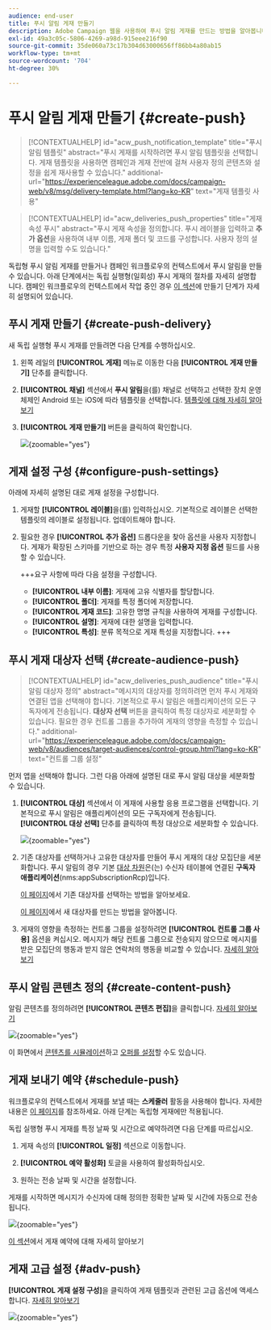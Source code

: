 ```yaml
---
audience: end-user
title: 푸시 알림 게재 만들기
description: Adobe Campaign 웹을 사용하여 푸시 알림 게재를 만드는 방법을 알아봅니다
exl-id: 49a3c05c-5806-4269-a98d-915eee216f90
source-git-commit: 35de060a73c17b304d63000656ff86bb4a80ab15
workflow-type: tm+mt
source-wordcount: '704'
ht-degree: 30%

---
```


# 푸시 알림 게재 만들기 {#create-push}

>[!CONTEXTUALHELP]
>id="acw_push_notification_template"
>title="푸시 알림 템플릿"
>abstract="푸시 게재를 시작하려면 푸시 알림 템플릿을 선택합니다. 게재 템플릿을 사용하면 캠페인과 게재 전반에 걸쳐 사용자 정의 콘텐츠와 설정을 쉽게 재사용할 수 있습니다."
>additional-url="https://experienceleague.adobe.com/docs/campaign-web/v8/msg/delivery-template.html?lang=ko-KR" text="게재 템플릿 사용"


>[!CONTEXTUALHELP]
>id="acw_deliveries_push_properties"
>title="게재 속성 푸시"
>abstract="푸시 게재 속성을 정의합니다. 푸시 레이블을 입력하고 **추가 옵션**&#x200B;을 사용하여 내부 이름, 게재 폴더 및 코드를 구성합니다. 사용자 정의 설명을 입력할 수도 있습니다."

독립형 푸시 알림 게재를 만들거나 캠페인 워크플로우의 컨텍스트에서 푸시 알림을 만들 수 있습니다. 아래 단계에서는 독립 실행형(일회성) 푸시 게재의 절차를 자세히 설명합니다. 캠페인 워크플로우의 컨텍스트에서 작업 중인 경우 [이 섹션](../workflows/activities/channels.md#create-a-delivery-in-a-campaign-workflow)에 만들기 단계가 자세히 설명되어 있습니다.

## 푸시 게재 만들기 {#create-push-delivery}

새 독립 실행형 푸시 게재를 만들려면 다음 단계를 수행하십시오.

1. 왼쪽 레일의 **[!UICONTROL 게재]** 메뉴로 이동한 다음 **[!UICONTROL 게재 만들기]** 단추를 클릭합니다.

1. **[!UICONTROL 채널]** 섹션에서 **푸시 알림**&#x200B;을(를) 채널로 선택하고 선택한 장치 운영 체제인 Android 또는 iOS에 따라 템플릿을 선택합니다. [템플릿에 대해 자세히 알아보기](../msg/delivery-template.md)

1. **[!UICONTROL 게재 만들기]** 버튼을 클릭하여 확인합니다.

   ![](assets/push_create_1.png){zoomable="yes"}

## 게재 설정 구성 {#configure-push-settings}

아래에 자세히 설명된 대로 게재 설정을 구성합니다.

1. 게재할 **[!UICONTROL 레이블]**&#x200B;을(를) 입력하십시오. 기본적으로 레이블은 선택한 템플릿의 레이블로 설정됩니다. 업데이트해야 합니다.

1. 필요한 경우 **[!UICONTROL 추가 옵션]** 드롭다운을 찾아 옵션을 사용자 지정합니다. 게재가 확장된 스키마를 기반으로 하는 경우 특정 **사용자 지정 옵션** 필드를 사용할 수 있습니다.

   +++요구 사항에 따라 다음 설정을 구성합니다.
   * **[!UICONTROL 내부 이름]**: 게재에 고유 식별자를 할당합니다.
   * **[!UICONTROL 폴더]**: 게재를 특정 폴더에 저장합니다.
   * **[!UICONTROL 게재 코드]**: 고유한 명명 규칙을 사용하여 게재를 구성합니다.
   * **[!UICONTROL 설명]**: 게재에 대한 설명을 입력합니다.
   * **[!UICONTROL 특성]**: 분류 목적으로 게재 특성을 지정합니다.
+++


## 푸시 게재 대상자 선택 {#create-audience-push}

>[!CONTEXTUALHELP]
>id="acw_deliveries_push_audience"
>title="푸시 알림 대상자 정의"
>abstract="메시지의 대상자를 정의하려면 먼저 푸시 게재와 연결된 앱을 선택해야 합니다. 기본적으로 푸시 알림은 애플리케이션의 모든 구독자에게 전송됩니다. **대상자 선택** 버튼을 클릭하여 특정 대상자로 세분화할 수 있습니다. 필요한 경우 컨트롤 그룹을 추가하여 게재의 영향을 측정할 수 있습니다."
>additional-url="https://experienceleague.adobe.com/docs/campaign-web/v8/audiences/target-audiences/control-group.html?lang=ko-KR" text="컨트롤 그룹 설정"


먼저 앱을 선택해야 합니다. 그런 다음 아래에 설명된 대로 푸시 알림 대상을 세분화할 수 있습니다.

1. **[!UICONTROL 대상]** 섹션에서 이 게재에 사용할 응용 프로그램을 선택합니다. 기본적으로 푸시 알림은 애플리케이션의 모든 구독자에게 전송됩니다. **[!UICONTROL 대상 선택]** 단추를 클릭하여 특정 대상으로 세분화할 수 있습니다.

   ![](assets/push_create_2.png){zoomable="yes"}

1. 기존 대상자를 선택하거나 고유한 대상자를 만들어 푸시 게재의 대상 모집단을 세분화합니다. 푸시 알림의 경우 기본 [대상 차원](../audience/about-recipients.md#targeting-dimensions)은(는) 수신자 테이블에 연결된 **구독자 애플리케이션**(nms:appSubscriptionRcp)입니다.

   [이 페이지](../audience/add-audience.md)에서 기존 대상자를 선택하는 방법을 알아보세요.

   [이 페이지](../audience/one-time-audience.md)에서 새 대상자를 만드는 방법을 알아봅니다.

1. 게재의 영향을 측정하는 컨트롤 그룹을 설정하려면 **[!UICONTROL 컨트롤 그룹 사용]** 옵션을 켜십시오. 메시지가 해당 컨트롤 그룹으로 전송되지 않으므로 메시지를 받은 모집단의 행동과 받지 않은 연락처의 행동을 비교할 수 있습니다. [자세히 알아보기](../audience/control-group.md)

## 푸시 알림 콘텐츠 정의 {#create-content-push}

알림 콘텐츠를 정의하려면 **[!UICONTROL 콘텐츠 편집]**&#x200B;을 클릭합니다. [자세히 알아보기](content-push.md)

![](assets/push_create_5.png){zoomable="yes"}

이 화면에서 [콘텐츠를 시뮬레이션](../preview-test/preview-test.md)하고 [오퍼를 설정](../msg/offers.md)할 수도 있습니다.

## 게재 보내기 예약 {#schedule-push}

워크플로우의 컨텍스트에서 게재를 보낼 때는 **스케줄러** 활동을 사용해야 합니다. 자세한 내용은 [이 페이지](../workflows/activities/scheduler.md)를 참조하세요. 아래 단계는 독립형 게재에만 적용됩니다.

독립 실행형 푸시 게재를 특정 날짜 및 시간으로 예약하려면 다음 단계를 따르십시오.

1. 게재 속성의 **[!UICONTROL 일정]** 섹션으로 이동합니다.

1. **[!UICONTROL 예약 활성화]** 토글을 사용하여 활성화하십시오.

1. 원하는 전송 날짜 및 시간을 설정합니다.

게재를 시작하면 메시지가 수신자에 대해 정의한 정확한 날짜 및 시간에 자동으로 전송됩니다.

![](assets/push_create_3.png){zoomable="yes"}

[이 섹션](../msg/gs-deliveries.md#gs-schedule)에서 게재 예약에 대해 자세히 알아보기

## 게재 고급 설정 {#adv-push}

**[!UICONTROL 게재 설정 구성]**&#x200B;을 클릭하여 게재 템플릿과 관련된 고급 옵션에 액세스합니다. [자세히 알아보기](../advanced-settings/delivery-settings.md)

![](assets/push_create_4.png){zoomable="yes"}
